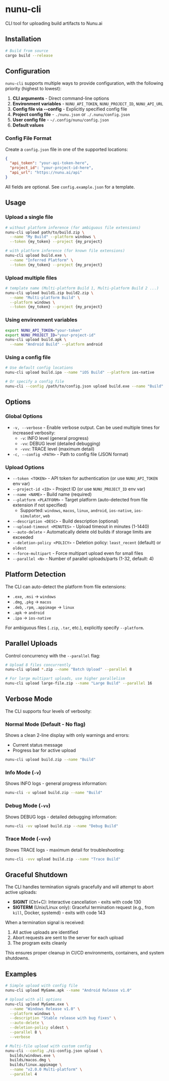 # nunu-cli

CLI tool for uploading build artifacts to Nunu.ai

## Installation

```bash
# Build from source
cargo build --release
```

## Configuration

`nunu-cli` supports multiple ways to provide configuration, with the following priority (highest to lowest):

1. **CLI arguments** - Direct command-line options
2. **Environment variables** - `NUNU_API_TOKEN`, `NUNU_PROJECT_ID`, `NUNU_API_URL`
3. **Config file via --config** - Explicitly specified config file
4. **Project config file** - `./nunu.json` or `./.nunu/config.json`
5. **User config file** - `~/.config/nunu/config.json`
6. **Default values**

### Config File Format

Create a `config.json` file in one of the supported locations:

```json
{
  "api_token": "your-api-token-here",
  "project_id": "your-project-id-here",
  "api_url": "https://nunu.ai/api"
}
```

All fields are optional. See `config.example.json` for a template.

## Usage

### Upload a single file

```bash
# without platform inference (for ambiguous file extensions)
nunu-cli upload path/to/build.zip \
  --name "My Build" --platform windows \
  --token {my_token} --project {my_project}

# with platform inference (for known file extensions)
nunu-cli upload build.exe \
  --name "Inferred Platform" \
  --token {my_token} --project {my_project}
```

### Upload multiple files

```bash
# template name (Multi-platform Build 1, Multi-platform Build 2 ...)
nunu-cli upload build1.zip build2.zip \
  --name "Multi-platform Build" \
  --platform windows \
  --token {my_token} --project {my_project}
```

### Using environment variables

```bash
export NUNU_API_TOKEN="your-token"
export NUNU_PROJECT_ID="your-project-id"
nunu-cli upload build.apk \
  --name "Android Build" --platform android
```

### Using a config file

```bash
# Use default config locations
nunu-cli upload build.ipa --name "iOS Build" --platform ios-native

# Or specify a config file
nunu-cli --config /path/to/config.json upload build.exe --name "Build"
```

## Options

### Global Options

- `-v, --verbose` - Enable verbose output. Can be used multiple times for increased verbosity:
  - `-v`: INFO level (general progress)
  - `-vv`: DEBUG level (detailed debugging)
  - `-vvv`: TRACE level (maximum detail)
- `-c, --config <PATH>` - Path to config file (JSON format)

### Upload Options

- `--token <TOKEN>` - API token for authentication (or use `NUNU_API_TOKEN` env var)
- `--project-id <ID>` - Project ID (or use `NUNU_PROJECT_ID` env var)
- `--name <NAME>` - Build name (required)
- `--platform <PLATFORM>` - Target platform (auto-detected from file extension if not specified)
  - Supported: `windows`, `macos`, `linux`, `android`, `ios-native`, `ios-simulator`, `web`
- `--description <DESC>` - Build description (optional)
- `--upload-timeout <MINUTES>` - Upload timeout in minutes (1-1440)
- `--auto-delete` - Automatically delete old builds if storage limits are exceeded
- `--deletion-policy <POLICY>` - Deletion policy: `least_recent` (default) or `oldest`
- `--force-multipart` - Force multipart upload even for small files
- `--parallel <N>` - Number of parallel uploads/parts (1-32, default: 4)

## Platform Detection

The CLI can auto-detect the platform from file extensions:

- `.exe`, `.msi` → `windows`
- `.dmg`, `.pkg` → `macos`
- `.deb`, `.rpm`, `.appimage` → `linux`
- `.apk` → `android`
- `.ipa` → `ios-native`

For ambiguous files (`.zip`, `.tar`, etc.), explicitly specify `--platform`.

## Parallel Uploads

Control concurrency with the `--parallel` flag:

```bash
# Upload 8 files concurrently
nunu-cli upload *.zip --name "Batch Upload" --parallel 8

# For large multipart uploads, use higher parallelism
nunu-cli upload large-file.zip --name "Large Build" --parallel 16
```

## Verbose Mode

The CLI supports four levels of verbosity:

### Normal Mode (Default - No flag)
Shows a clean 2-line display with only warnings and errors:
- Current status message
- Progress bar for active upload

```bash
nunu-cli upload build.zip --name "Build"
```

### Info Mode (`-v`)
Shows INFO logs - general progress information:
```bash
nunu-cli -v upload build.zip --name "Build"
```

### Debug Mode (`-vv`)
Shows DEBUG logs - detailed debugging information:
```bash
nunu-cli -vv upload build.zip --name "Debug Build"
```

### Trace Mode (`-vvv`)
Shows TRACE logs - maximum detail for troubleshooting:
```bash
nunu-cli -vvv upload build.zip --name "Trace Build"
```

## Graceful Shutdown

The CLI handles termination signals gracefully and will attempt to abort active uploads:

- **SIGINT** (Ctrl+C): Interactive cancellation - exits with code 130
- **SIGTERM** (Unix/Linux only): Graceful termination request (e.g., from `kill`, Docker, systemd) - exits with code 143

When a termination signal is received:
1. All active uploads are identified
2. Abort requests are sent to the server for each upload
3. The program exits cleanly

This ensures proper cleanup in CI/CD environments, containers, and system shutdowns.

## Examples

```bash
# Simple upload with config file
nunu-cli upload MyGame.apk --name "Android Release v1.0"

# Upload with all options
nunu-cli upload MyGame.exe \
  --name "Windows Release v1.0" \
  --platform windows \
  --description "Stable release with bug fixes" \
  --auto-delete \
  --deletion-policy oldest \
  --parallel 8 \
  --verbose

# Multi-file upload with custom config
nunu-cli --config ./ci-config.json upload \
  builds/windows.exe \
  builds/macos.dmg \
  builds/linux.appimage \
  --name "v2.0.0 Multi-platform" \
  --parallel 4
```
